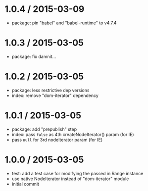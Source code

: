 
1.0.4 / 2015-03-09
==================

  * package: pin "babel" and "babel-runtime" to v4.7.4

1.0.3 / 2015-03-05
==================

  * package: fix damnit...

1.0.2 / 2015-03-05
==================

  * package: less restrictive dep versions
  * index: remove "dom-iterator" dependency

1.0.1 / 2015-03-05
==================

  * package: add "prepublish" step
  * index: pass `false` as 4th createNodeIterator() param (for IE)
  * pass `null` for 3rd nodeIterator param (for IE)

1.0.0 / 2015-03-05
==================

  * test: add a test case for modifying the passed in Range instance
  * use native NodeIterator instead of "dom-iterator" module
  * initial commit
